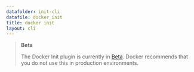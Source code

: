 ```yaml
---
datafolder: init-cli
datafile: docker_init
title: docker init
layout: cli
---
```


<!--
This page is automatically generated from Docker's source code. If you want to
suggest a change to the text that appears here, open a ticket or pull request
in the source repository on GitHub:

https://github.com/docker/docker-init
-->
> **Beta**
>
> The Docker Init plugin is currently in [Beta](../../../release-lifecycle.md#beta). Docker recommends that you do not use this in production environments.